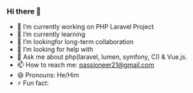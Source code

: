 ### Hi there 👋

- 🔭 I’m currently working on PHP Laravel Project
- 🌱 I’m currently learning
- 👯 I’m lookingfor long-term collaboration
- 🤔 I’m looking for help with 
- 💬 Ask me about php(laravel, lumen, symfony, CI) & Vue.js.
- 📫 How to reach me: passioneer21@gmail.com
- 😄 Pronouns: He/Him
- ⚡ Fun fact: 
